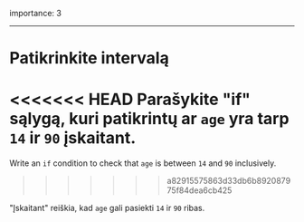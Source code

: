 importance: 3

---

# Patikrinkite intervalą

<<<<<<< HEAD
Parašykite "if" sąlygą, kuri patikrintų ar `age` yra tarp `14` ir `90` įskaitant.
=======
Write an `if` condition to check that `age` is between `14` and `90` inclusively.
>>>>>>> a82915575863d33db6b892087975f84dea6cb425

"Įskaitant" reiškia, kad `age` gali pasiekti `14` ir `90` ribas.
